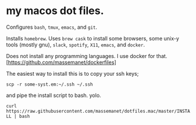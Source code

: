 my macos dot files.
===

Configures `bash`, `tmux`, `emacs`, and `git`.

Installs `homebrew`. Uses ```brew cask``` to install some browsers, some
unix-y tools (mostly gnu), `slack`, `spotify`, `X11`, `emacs`, and `docker`.

Does not install any programming languages. I use docker for that.
[https://github.com/massemanet/dockerfiles]

The easiest way to install this is to copy your ssh keys;

```scp -r some-syst.em:~/.ssh ~/.ssh```

and pipe the install script to bash. yolo.

```curl https://raw.githubusercontent.com/massemanet/dotfiles.mac/master/INSTALL | bash```
